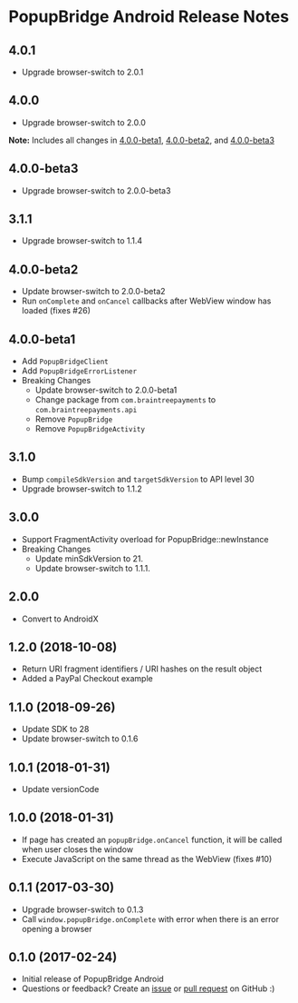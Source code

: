 # PopupBridge Android Release Notes

## 4.0.1

* Upgrade browser-switch to 2.0.1

## 4.0.0

* Upgrade browser-switch to 2.0.0

**Note:** Includes all changes in [4.0.0-beta1](#400-beta1), [4.0.0-beta2](#400-beta2), and [4.0.0-beta3](#400-beta3)

## 4.0.0-beta3

* Upgrade browser-switch to 2.0.0-beta3

## 3.1.1

* Upgrade browser-switch to 1.1.4

## 4.0.0-beta2

* Update browser-switch to 2.0.0-beta2
* Run `onComplete` and `onCancel` callbacks after WebView window has loaded (fixes #26)

## 4.0.0-beta1

* Add `PopupBridgeClient`
* Add `PopupBridgeErrorListener`
* Breaking Changes
  * Update browser-switch to 2.0.0-beta1
  * Change package from `com.braintreepayments` to `com.braintreepayments.api`
  * Remove `PopupBridge`
  * Remove `PopupBridgeActivity`

## 3.1.0

* Bump `compileSdkVersion` and `targetSdkVersion` to API level 30
* Upgrade browser-switch to 1.1.2

## 3.0.0

* Support FragmentActivity overload for PopupBridge::newInstance
* Breaking Changes
  * Update minSdkVersion to 21.
  * Update browser-switch to 1.1.1.

## 2.0.0

* Convert to AndroidX

## 1.2.0 (2018-10-08)

* Return URI fragment identifiers / URI hashes on the result object
* Added a PayPal Checkout example

## 1.1.0 (2018-09-26)

* Update SDK to 28
* Update browser-switch to 0.1.6

## 1.0.1 (2018-01-31)

* Update versionCode

## 1.0.0 (2018-01-31)

* If page has created an `popupBridge.onCancel` function, it will be called when user closes the window
* Execute JavaScript on the same thread as the WebView (fixes #10)

## 0.1.1 (2017-03-30)

* Upgrade browser-switch to 0.1.3
* Call `window.popupBridge.onComplete` with error when there is an error opening a browser

## 0.1.0 (2017-02-24)

* Initial release of PopupBridge Android
* Questions or feedback? Create an [issue](https://github.com/braintree/popup-bridge-android/issues) or [pull request](https://github.com/braintree/popup-bridge-android/pulls) on GitHub :)

